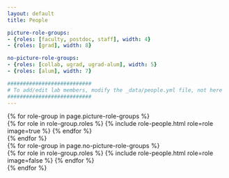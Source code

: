 ```yaml
---
layout: default
title: People

picture-role-groups:
- {roles: [faculty, postdoc, staff], width: 4}
- {roles: [grad], width: 8}

no-picture-role-groups:
- {roles: [collab, ugrad, ugrad-alum], width: 5}
- {roles: [alum], width: 7}

###########################
# To add/edit lab members, modify the _data/people.yml file, not here
###########################
---
```


<section class="people row justify-content-between">
    {% for role-group in page.picture-role-groups %}
        <div class="col-md-{{ role-group.width }}">
            {% for role in role-group.roles %}
                {% include role-people.html role=role image=true %}
            {% endfor %}
        </div>
    {% endfor %}
</section>

<section class="people row justify-content-between">
    {% for role-group in page.no-picture-role-groups %}
        <div class="col-md-{{ role-group.width }}">
            {% for role in role-group.roles %}
                {% include role-people.html role=role image=false %}
            {% endfor %}
        </div>
    {% endfor %}
</section>
